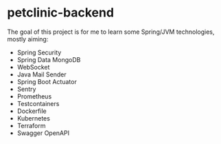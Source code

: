 # petclinic-backend
The goal of this project is for me to learn some Spring/JVM technologies, mostly aiming:
- Spring Security
- Spring Data MongoDB
- WebSocket
- Java Mail Sender
- Spring Boot Actuator
- Sentry
- Prometheus
- Testcontainers
- Dockerfile
- Kubernetes
- Terraform
- Swagger OpenAPI
